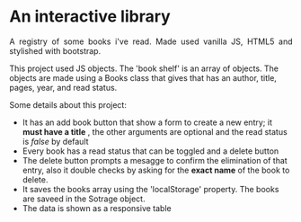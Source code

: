 <h1>An interactive library</h1>
<p style='text-align: justify'>A registry of some books i've read. Made used vanilla JS, HTML5 and stylished with bootstrap.</p>

<p>This project used JS objects. The 'book shelf' is an array of objects. The objects are made using a Books class that gives that has
an author, title, pages, year, and read status.</p>

Some details about this project:
<ul>
<li>It has an add book button that show a form to create a new entry; it <strong>must have a title</strong>
, the other arguments are optional and the read status is <em>false</em> by default</li>
<li>Every book has a read status that can be toggled and a delete button</li>
<li>The delete button prompts a mesagge to confirm the elimination of that entry, also it double checks by asking for the
<strong>exact name</strong> of the book to delete.</li>
<li>It saves the books array using the 'localStorage' property. The books are saveed in the Sotrage object.</li>
<li>The data is shown as a responsive table</li>
</ul>
